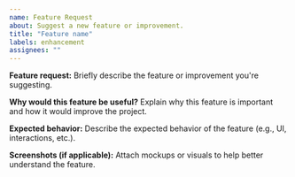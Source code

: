 ```yaml
---
name: Feature Request
about: Suggest a new feature or improvement.
title: "Feature name"
labels: enhancement
assignees: ""
---
```


**Feature request:**
Briefly describe the feature or improvement you're suggesting.

**Why would this feature be useful?**
Explain why this feature is important and how it would improve the project.

**Expected behavior:**
Describe the expected behavior of the feature (e.g., UI, interactions, etc.).

**Screenshots (if applicable):**
Attach mockups or visuals to help better understand the feature.
